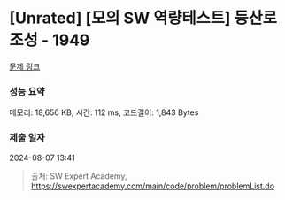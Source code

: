 # [Unrated] [모의 SW 역량테스트] 등산로 조성 - 1949 

[문제 링크](https://swexpertacademy.com/main/code/problem/problemDetail.do?contestProbId=AV5PoOKKAPIDFAUq) 

### 성능 요약

메모리: 18,656 KB, 시간: 112 ms, 코드길이: 1,843 Bytes

### 제출 일자

2024-08-07 13:41



> 출처: SW Expert Academy, https://swexpertacademy.com/main/code/problem/problemList.do